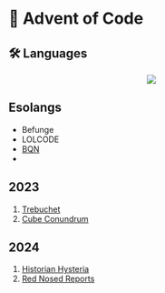# 🎄 Advent of Code

## 🛠️ Languages

<p align="center">
  <a>
    <img src="https://go-skill-icons.vercel.app/api/icons?i=ts,js,lua,nim,zig,gleam,elixir,go,rust,java,c,cpp,holyc,cs,erlang,haskell,python,v,odin,postgres&perline=10" />
  </a>
</p>

## Esolangs

- Befunge
- LOLCODE
- [BQN](https://github.com/mlochbaum/BQN)
- 


## 2023

1. [Trebuchet](./aoc-2023/day-1/trebuchet.ts)
2. [Cube Conundrum](./aoc-2023/day-2/cube-conundrum.ts)

## 2024

1. [Historian Hysteria](./aoc-2024/day-1/historian_hysteria.lua)
2. [Red Nosed Reports](./aoc-2024/day-2/RedNosedReports.HC)
